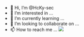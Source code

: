 

- 👋 Hi, I’m @HcKy-sec
- 👀 I’m interested in ...
- 🌱 I’m currently learning ...
- 💞️ I’m looking to collaborate on ...
- 📫 How to reach me ...
![](https://komarev.com/ghpvc/?username=HcKy-sec&color=red)
